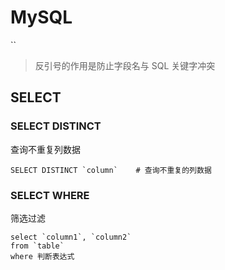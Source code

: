 # MySQL

\`\`

> 反引号的作用是防止字段名与 SQL 关键字冲突

## SELECT

### SELECT DISTINCT

查询不重复列数据

```mysql
SELECT DISTINCT `column` 	# 查询不重复的列数据
```

### SELECT WHERE 

筛选过滤

```MySQL
select `column1`, `column2`
from `table`
where 判断表达式
```



